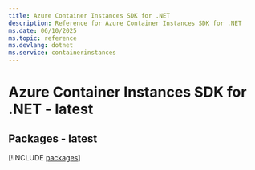 ```yaml
---
title: Azure Container Instances SDK for .NET
description: Reference for Azure Container Instances SDK for .NET
ms.date: 06/10/2025
ms.topic: reference
ms.devlang: dotnet
ms.service: containerinstances
---
```

# Azure Container Instances SDK for .NET - latest
## Packages - latest
[!INCLUDE [packages](container-instances-index.md)]